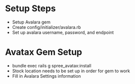 Setup Steps
===========

* Setup Avalara gem
* Create config/initializer/avalara.rb
* Set up avalara username, password, and endpoint

Avatax Gem Setup
================
* bundle exec rails g spree_avatax:install
* Stock location needs to be set up in order for gem to work
* Fill in Avalara Settings information

